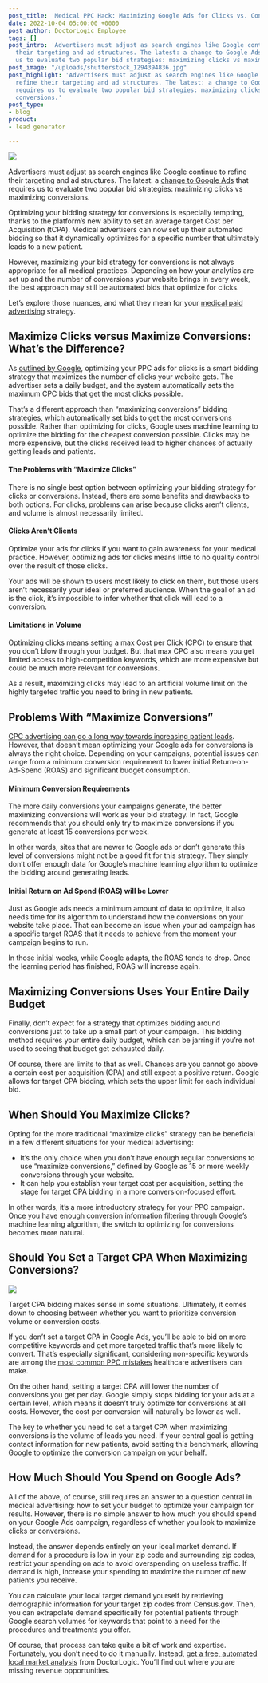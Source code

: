 ```yaml
---
post_title: 'Medical PPC Hack: Maximizing Google Ads for Clicks vs. Conversions'
date: 2022-10-04 05:00:00 +0000
post_author: DoctorLogic Employee
tags: []
post_intro: 'Advertisers must adjust as search engines like Google continue to refine
  their targeting and ad structures. The latest: a change to Google Ads that requires
  us to evaluate two popular bid strategies: maximizing clicks vs maximizing conversions.'
post_image: "/uploads/shutterstock_1294394836.jpg"
post_highlight: 'Advertisers must adjust as search engines like Google continue to
  refine their targeting and ad structures. The latest: a change to Google Ads that
  requires us to evaluate two popular bid strategies: maximizing clicks vs maximizing
  conversions.'
post_type:
- blog
product:
- lead generator

---
```

![](/uploads/shutterstock_719262103.jpg)

Advertisers must adjust as search engines like Google continue to refine their targeting and ad structures. The latest: a [change to Google Ads](https://support.google.com/google-ads/answer/7381968?hl=en) that requires us to evaluate two popular bid strategies: maximizing clicks vs maximizing conversions.

Optimizing your bidding strategy for conversions is especially tempting, thanks to the platform’s new ability to set an average target Cost per Acquisition (tCPA). Medical advertisers can now set up their automated bidding so that it dynamically optimizes for a specific number that ultimately leads to a new patient.

However, maximizing your bid strategy for conversions is not always appropriate for all medical practices. Depending on how your analytics are set up and the number of conversions your website brings in every week, the best approach may still be automated bids that optimize for clicks.

Let’s explore those nuances, and what they mean for your [medical paid advertising](https://doctorlogic.com/growth-accelerators/medical-paid-advertising) strategy.

## **Maximize Clicks versus Maximize Conversions: What’s the Difference?**

As [outlined by Google](https://support.google.com/google-ads/answer/6336101), optimizing your PPC ads for clicks is a smart bidding strategy that maximizes the number of clicks your website gets. The advertiser sets a daily budget, and the system automatically sets the maximum CPC bids that get the most clicks possible.

That’s a different approach than “maximizing conversions” bidding strategies, which automatically set bids to get the most conversions possible. Rather than optimizing for clicks, Google uses machine learning to optimize the bidding for the cheapest conversion possible. Clicks may be more expensive, but the clicks received lead to higher chances of actually getting leads and patients.

#### **The Problems with “Maximize Clicks”**

There is no single best option between optimizing your bidding strategy for clicks or conversions. Instead, there are some benefits and drawbacks to both options. For clicks, problems can arise because clicks aren’t clients, and volume is almost necessarily limited.

#### **Clicks Aren’t Clients**

Optimize your ads for clicks if you want to gain awareness for your medical practice. However, optimizing ads for clicks means little to no quality control over the result of those clicks.

Your ads will be shown to users most likely to click on them, but those users aren’t necessarily your ideal or preferred audience. When the goal of an ad is the click, it’s impossible to infer whether that click will lead to a conversion.

#### **Limitations in Volume**

Optimizing clicks means setting a max Cost per Click (CPC) to ensure that you don’t blow through your budget. But that max CPC also means you get limited access to high-competition keywords, which are more expensive but could be much more relevant for conversions.

As a result, maximizing clicks may lead to an artificial volume limit on the highly targeted traffic you need to bring in new patients.

## **Problems With “Maximize Conversions”**

[CPC advertising can go a long way towards increasing patient leads](https://doctorlogic.com/blog/increase-patient-leads.html). However, that doesn’t mean optimizing your Google ads for conversions is always the right choice. Depending on your campaigns, potential issues can range from a minimum conversion requirement to lower initial Return-on-Ad-Spend (ROAS) and significant budget consumption.

#### **Minimum Conversion Requirements**

The more daily conversions your campaigns generate, the better maximizing conversions will work as your bid strategy. In fact, Google recommends that you should only try to maximize conversions if you generate at least 15 conversions per week.

In other words, sites that are newer to Google ads or don’t generate this level of conversions might not be a good fit for this strategy. They simply don’t offer enough data for Google’s machine learning algorithm to optimize the bidding around generating leads.

#### **Initial Return on Ad Spend (ROAS) will be Lower**

Just as Google ads needs a minimum amount of data to optimize, it also needs time for its algorithm to understand how the conversions on your website take place. That can become an issue when your ad campaign has a specific target ROAS that it needs to achieve from the moment your campaign begins to run.

In those initial weeks, while Google adapts, the ROAS tends to drop. Once the learning period has finished, ROAS will increase again.

## **Maximizing Conversions Uses Your Entire Daily Budget**

Finally, don’t expect for a strategy that optimizes bidding around conversions just to take up a small part of your campaign. This bidding method requires your entire daily budget, which can be jarring if you’re not used to seeing that budget get exhausted daily.

Of course, there are limits to that as well. Chances are you cannot go above a certain cost per acquisition (CPA) and still expect a positive return. Google allows for target CPA bidding, which sets the upper limit for each individual bid.

## **When Should You Maximize Clicks?**

Opting for the more traditional “maximize clicks” strategy can be beneficial in a few different situations for your medical advertising:

* It’s the only choice when you don’t have enough regular conversions to use “maximize conversions,” defined by Google as 15 or more weekly conversions through your website.
* It can help you establish your target cost per acquisition, setting the stage for target CPA bidding in a more conversion-focused effort.

In other words, it’s a more introductory strategy for your PPC campaign. Once you have enough conversion information filtering through Google’s machine learning algorithm, the switch to optimizing for conversions becomes more natural.

## **Should You Set a Target CPA When Maximizing Conversions?**

![](/uploads/shutterstock_519476794.jpg)

Target CPA bidding makes sense in some situations. Ultimately, it comes down to choosing between whether you want to prioritize conversion volume or conversion costs.

If you don’t set a target CPA in Google Ads, you’ll be able to bid on more competitive keywords and get more targeted traffic that’s more likely to convert. That’s especially significant, considering non-specific keywords are among the [most common PPC mistakes](https://doctorlogic.com/blog/common-healthcare-ppc-mistakes.html) healthcare advertisers can make.

On the other hand, setting a target CPA will lower the number of conversions you get per day. Google simply stops bidding for your ads at a certain level, which means it doesn’t truly optimize for conversions at all costs. However, the cost per conversion will naturally be lower as well.

The key to whether you need to set a target CPA when maximizing conversions is the volume of leads you need. If your central goal is getting contact information for new patients, avoid setting this benchmark, allowing Google to optimize the conversion campaign on your behalf.

## **How Much Should You Spend on Google Ads?**

All of the above, of course, still requires an answer to a question central in medical advertising: how to set your budget to optimize your campaign for results. However, there is no simple answer to how much you should spend on your Google Ads campaign, regardless of whether you look to maximize clicks or conversions.

Instead, the answer depends entirely on your local market demand. If demand for a procedure is low in your zip code and surrounding zip codes, restrict your spending on ads to avoid overspending on useless traffic. If demand is high, increase your spending to maximize the number of new patients you receive.

You can calculate your local target demand yourself by retrieving demographic information for your target zip codes from Census.gov. Then, you can extrapolate demand specifically for potential patients through Google search volumes for keywords that point to a need for the procedures and treatments you offer.

Of course, that process can take quite a bit of work and expertise. Fortunately, you don’t need to do it manually. Instead, [get a free, automated local market analysis](https://doctorlogic.com/analysis) from DoctorLogic. You’ll find out where you are missing revenue opportunities.